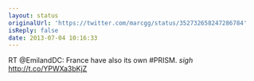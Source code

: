 ```yaml
---
layout: status
originalUrl: 'https://twitter.com/marcgg/status/352732658247286784'
isReply: false
date: 2013-07-04 10:16:33
---
```


RT @EmilandDC: France have also its own #PRISM. *sigh* http://t.co/YPWXa3bKjZ
